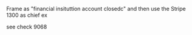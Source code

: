 Frame as "financial insituttion account closedc" and then use the Stripe 1300 as chief ex

see check 9068
